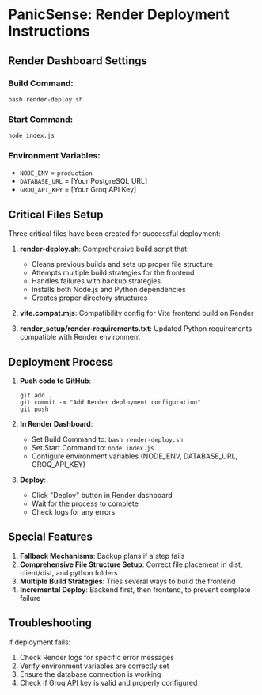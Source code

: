 # PanicSense: Render Deployment Instructions

## Render Dashboard Settings

### Build Command:
```
bash render-deploy.sh
```

### Start Command:
```
node index.js
```

### Environment Variables:
- `NODE_ENV` = `production`
- `DATABASE_URL` = [Your PostgreSQL URL]
- `GROQ_API_KEY` = [Your Groq API Key]

## Critical Files Setup

Three critical files have been created for successful deployment:

1. **render-deploy.sh**: Comprehensive build script that:
   - Cleans previous builds and sets up proper file structure
   - Attempts multiple build strategies for the frontend
   - Handles failures with backup strategies
   - Installs both Node.js and Python dependencies
   - Creates proper directory structures

2. **vite.compat.mjs**: Compatibility config for Vite frontend build on Render

3. **render_setup/render-requirements.txt**: Updated Python requirements compatible with Render environment

## Deployment Process

1. **Push code to GitHub**:
   ```
   git add .
   git commit -m "Add Render deployment configuration"
   git push
   ```

2. **In Render Dashboard**:
   - Set Build Command to: `bash render-deploy.sh`
   - Set Start Command to: `node index.js`
   - Configure environment variables (NODE_ENV, DATABASE_URL, GROQ_API_KEY)

3. **Deploy**:
   - Click "Deploy" button in Render dashboard
   - Wait for the process to complete
   - Check logs for any errors

## Special Features

1. **Fallback Mechanisms**: Backup plans if a step fails
2. **Comprehensive File Structure Setup**: Correct file placement in dist, client/dist, and python folders
3. **Multiple Build Strategies**: Tries several ways to build the frontend
4. **Incremental Deploy**: Backend first, then frontend, to prevent complete failure

## Troubleshooting

If deployment fails:
1. Check Render logs for specific error messages
2. Verify environment variables are correctly set
3. Ensure the database connection is working
4. Check if Groq API key is valid and properly configured